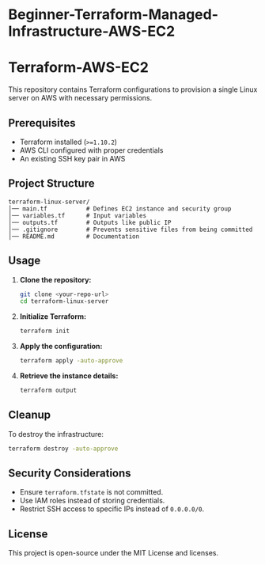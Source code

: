 # Beginner-Terraform-Managed-Infrastructure-AWS-EC2
 
# Terraform-AWS-EC2

This repository contains Terraform configurations to provision a single Linux server on AWS with necessary permissions.

## Prerequisites
- Terraform installed (`>=1.10.2`)
- AWS CLI configured with proper credentials
- An existing SSH key pair in AWS

## Project Structure
```
terraform-linux-server/
│── main.tf           # Defines EC2 instance and security group
│── variables.tf      # Input variables
│── outputs.tf        # Outputs like public IP
│── .gitignore        # Prevents sensitive files from being committed
│── README.md         # Documentation
```

## Usage
1. **Clone the repository:**
   ```sh
   git clone <your-repo-url>
   cd terraform-linux-server
   ```

2. **Initialize Terraform:**
   ```sh
   terraform init
   ```

3. **Apply the configuration:**
   ```sh
   terraform apply -auto-approve
   ```

4. **Retrieve the instance details:**
   ```sh
   terraform output
   ```

## Cleanup
To destroy the infrastructure:
```sh
terraform destroy -auto-approve
```

## Security Considerations
- Ensure `terraform.tfstate` is not committed.
- Use IAM roles instead of storing credentials.
- Restrict SSH access to specific IPs instead of `0.0.0.0/0`.

## License
This project is open-source under the MIT License and licenses.
